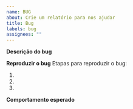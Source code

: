 ```yaml
---
name: BUG
about: Crie um relatório para nos ajudar
title: Bug
labels: bug
assignees: ""
---
```


**Descrição do bug**

<!-- Uma descrição clara e concisa do que é o bug. -->

**Reproduzir o bug**
Etapas para reproduzir o bug:

1.
2.
3.

**Comportamento esperado**

<!-- Uma descrição clara e concisa do que você acha que deveria acontecer. -->
